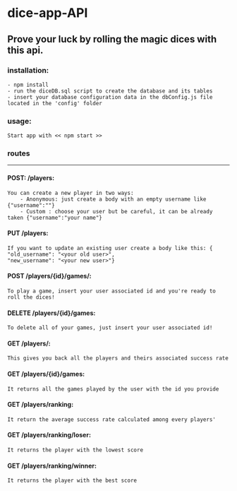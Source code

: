 # dice-app-API

## Prove your luck by rolling the magic dices with this api. 

### installation:
    - npm install
    - run the diceDB.sql script to create the database and its tables
    - insert your database configuration data in the dbConfig.js file located in the 'config' folder

### usage:

    Start app with << npm start >>


### routes
------------- 
#### POST: /players:

    You can create a new player in two ways:
        - Anonymous: just create a body with an empty username like {"username":""}
        - Custom : choose your user but be careful, it can be already taken {"username":"your name"}

#### PUT /players:

    If you want to update an existing user create a body like this: {
    "old_username": "<your old user>",
    "new_username": "<your new user>"}

#### POST /players/{id}/games/:

    To play a game, insert your user associated id and you're ready to roll the dices!

#### DELETE /players/{id}/games:

    To delete all of your games, just insert your user associated id! 

#### GET /players/:

    This gives you back all the players and theirs associated success rate

#### GET /players/{id}/games:

    It returns all the games played by the user with the id you provide

#### GET /players/ranking: 

    It return the average success rate calculated among every players'

#### GET /players/ranking/loser:

    It returns the player with the lowest score

#### GET /players/ranking/winner:

    It returns the player with the best score

